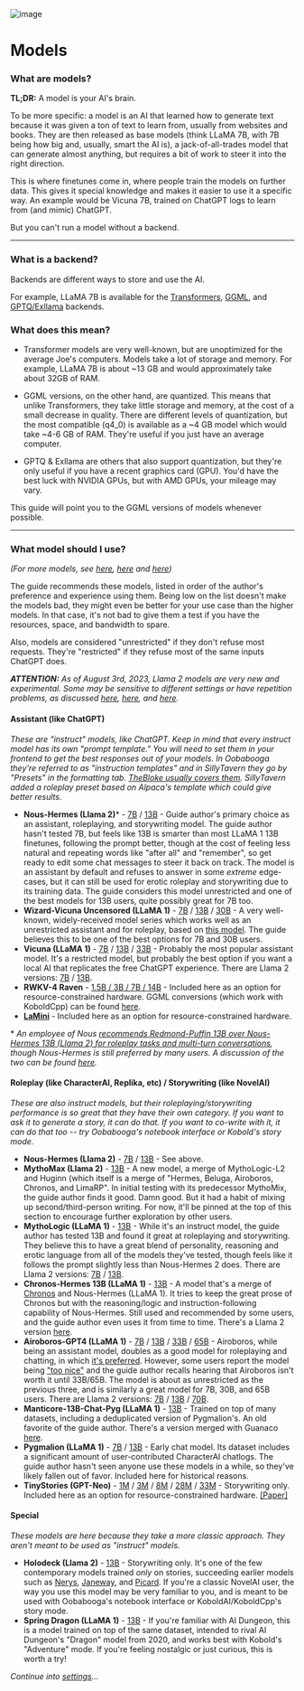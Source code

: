 ![image](https://user-images.githubusercontent.com/55674863/230696024-98ce9e16-f558-4402-ac43-0e7f960c118c.png)

# Models

### What are models?

**TL;DR:** A model is your AI's brain.

To be more specific: a model is an AI that learned how to generate text because it was given a ton of text to learn from, usually from websites and books. They are then released as base models (think LLaMA 7B, with 7B being how big and, usually, smart the AI is), a jack-of-all-trades model that can generate almost anything, but requires a bit of work to steer it into the right direction.

This is where finetunes come in, where people train the models on further data. This gives it special knowledge and makes it easier to use it a specific way. An example would be Vicuna 7B, trained on ChatGPT logs to learn from (and mimic) ChatGPT.

But you can't run a model without a backend.

* * *

### What is a backend?

Backends are different ways to store and use the AI. 

For example, LLaMA 7B is available for the [Transformers](https://huggingface.co/decapoda-research/llama-7b-hf), [GGML](https://huggingface.co/TheBloke/LLaMa-7B-GGML), and [GPTQ/Exllama](https://huggingface.co/camelids/llama-7b-int4-gptq-groupsize128-safetensors/tree/main) backends.

### What does this mean?

- Transformer models are very well-known, but are unoptimized for the average Joe's computers. Models take a lot of storage and memory. For example, LLaMA 7B is about ~13 GB and would approximately take about 32GB of RAM.

- GGML versions, on the other hand, are quantized. This means that unlike Transformers, they take little storage and memory, at the cost of a small decrease in quality. There are different levels of quantization, but the most compatible (q4_0) is available as a ~4 GB model which would take ~4-6 GB of RAM. They're useful if you just have an average computer.

- GPTQ & Exllama are others that also support quantization, but they're only useful if you have a recent graphics card (GPU). You'd have the best luck with NVIDIA GPUs, but with AMD GPUs, your mileage may vary.

This guide will point you to the GGML versions of models whenever possible.

* * *

### What model should I use?

*(For more models, see [here](https://old.reddit.com/r/LocalLLaMA/wiki/models), [here](https://rentry.co/ALLMRR) and [here](https://huggingface.co/TheBloke))*

The guide recommends these models, listed in order of the author's preference and experience using them. Being low on the list doesn't make the models bad, they might even be better for your use case than the higher models. In that case, it's not bad to give them a test if you have the resources, space, and bandwidth to spare.

Also, models are considered "unrestricted" if they don't refuse most requests. They're "restricted" if they refuse most of the same inputs ChatGPT does.

***ATTENTION:** As of August 3rd, 2023, Llama 2 models are very new and experimental. Some may be sensitive to different settings or have repetition problems, as discussed [here](https://old.reddit.com/r/LocalLLaMA/comments/155vy0k/llama_2_too_repetitive/), [here](https://old.reddit.com/r/LocalLLaMA/comments/15gp9fq/chronos13bv2_llama_2_roleplay_storywriting_and/junbr4x/), and [here](https://old.reddit.com/r/LocalLLaMA/comments/15k07ba/anyone_else_is_getting_problems_with_repetition/).*

#### Assistant (like ChatGPT)
*These are "instruct" models, like ChatGPT. Keep in mind that every instruct model has its own "prompt template." You will need to set them in your frontend to get the best responses out of your models. In Oobabooga they're referred to as "instruction templates" and in SillyTavern they go by "Presets" in the formatting tab. [TheBloke usually covers them](https://huggingface.co/TheBloke/guanaco-7B-GGML#prompt-template-guanaco). SillyTavern added a roleplay preset based on Alpaca's template which could give better results.*

- **Nous-Hermes (Llama 2)**\* - [7B](https://huggingface.co/TheBloke/Nous-Hermes-Llama-2-7B-GGML) / [13B](https://huggingface.co/TheBloke/Nous-Hermes-Llama2-GGML) - Guide author's primary choice as an assistant, roleplaying, and storywriting model. The guide author hasn't tested 7B, but feels like 13B is smarter than most LLaMA 1 13B finetunes, following the prompt better, though at the cost of feeling less natural and repeating words like "after all" and "remember", so get ready to edit some chat messages to steer it back on track. The model is an assistant by default and refuses to answer in some _extreme_ edge-cases, but it can still be used for erotic roleplay and storywriting due to its training data. The guide considers this model unrestricted and one of the best models for 13B users, quite possibly great for 7B too.
- **Wizard-Vicuna Uncensored (LLaMA 1)** - [7B](https://huggingface.co/TheBloke/Wizard-Vicuna-7B-Uncensored-GGML) / [13B](https://huggingface.co/TheBloke/Wizard-Vicuna-13B-Uncensored-GGML) / [30B](https://huggingface.co/TheBloke/Wizard-Vicuna-30B-Uncensored-GGML) - A very well-known, widely-received model series which works well as an unrestricted assistant and for roleplay, based on [this model](https://github.com/melodysdreamj/WizardVicunaLM). The guide believes this to be one of the best options for 7B and 30B users.
- **Vicuna (LLaMA 1)** - [7B](https://huggingface.co/TheBloke/vicuna-7B-v1.3-GGML) / [13B](https://huggingface.co/TheBloke/vicuna-13b-v1.3.0-GGML) / [33B](https://huggingface.co/TheBloke/vicuna-33B-GGML) - Probably the most popular assistant model. It's a restricted model, but probably the best option if you want a local AI that replicates the free ChatGPT experience. There are Llama 2 versions: [7B](https://huggingface.co/TheBloke/vicuna-7B-v1.5-GGML) / [13B](https://huggingface.co/TheBloke/vicuna-13B-v1.5-GGML).
- **RWKV-4 Raven** - [1.5B / 3B / 7B / 14B](https://huggingface.co/BlinkDL/rwkv-4-raven) - Included here as an option for resource-constrained hardware. GGML conversions (which work with KoboldCpp) can be found [here](https://huggingface.co/latestissue/rwkv-4-raven-ggml-quantized/tree/main).
- **[LaMini](https://github.com/mbzuai-nlp/lamini-lm#models)** - Included here as an option for resource-constrained hardware.

\* *An employee of Nous [recommends Redmond-Puffin 13B over Nous-Hermes 13B (Llama 2) for roleplay tasks and multi-turn conversations](https://old.reddit.com/r/LocalLLaMA/comments/155wwrj/noushermesllama2_13b_released_beats_previous/jt20234/), though Nous-Hermes is still preferred by many users. A discussion of the two can be found [here](https://old.reddit.com/r/LocalLLaMA/comments/158j9r9/nous_hermes_llama2_vs_redmond_puffin_13b/).*

#### Roleplay (like CharacterAI, Replika, etc) / Storywriting (like NovelAI)
*These are also instruct models, but their roleplaying/storywriting performance is so great that they have their own category. If you want to ask it to generate a story, it can do that. If you want to co-write with it, it can do that too -- try Oobabooga's notebook interface or Kobold's story mode.*
- **Nous-Hermes (Llama 2)** - [7B](https://huggingface.co/TheBloke/Nous-Hermes-Llama-2-7B-GGML) / [13B](https://huggingface.co/TheBloke/Nous-Hermes-Llama2-GGML) - See above.
- **MythoMax (Llama 2)** - [13B](https://huggingface.co/TheBloke/MythoMax-L2-13B-GGML) - A new model, a merge of MythoLogic-L2 and Huginn (which itself is a merge of "Hermes, Beluga, Airoboros, Chronos, and LimaRP". In initial testing with its predecessor MythoMix, the guide author finds it good. Damn good. But it had a habit of mixing up second/third-person writing. For now, it'll be pinned at the top of this section to encourage further exploration by other users.
- **MythoLogic (LLaMA 1)** - [13B](https://huggingface.co/TheBloke/MythoLogic-13B-GGML) - While it's an instruct model, the guide author has tested 13B and found it great at roleplaying and storywriting. They believe this to have a great blend of personality, reasoning and erotic language from all of the models they've tested, though feels like it follows the prompt slightly less than Nous-Hermes 2 does. There are Llama 2 versions: [7B](https://huggingface.co/TheBloke/MythoLogic-Mini-7B-GGML) / [13B](https://huggingface.co/TheBloke/MythoLogic-L2-13B-GGML).
- **Chronos-Hermes 13B (LLaMA 1)** - [13B](https://huggingface.co/TheBloke/chronos-hermes-13B-GGML) - A model that's a merge of [Chronos](https://huggingface.co/TheBloke/chronos-13B-GGML) and Nous-Hermes (LLaMA 1). It tries to keep the great prose of Chronos but with the reasoning/logic and instruction-following capability of Nous-Hermes. Still used and recommended by some users, and the guide author even uses it from time to time. There's a Llama 2 version [here](https://huggingface.co/TheBloke/Chronos-Hermes-13B-v2-GGML).
- **Airoboros-GPT4 (LLaMA 1)** - [7B](https://huggingface.co/TheBloke/airoboros-7B-gpt4-1.4-GGML) / [13B](https://huggingface.co/TheBloke/airoboros-13B-gpt4-1.4-GGML) / [33B](https://huggingface.co/TheBloke/airoboros-33B-gpt4-1.4-GGML) / [65B](https://huggingface.co/TheBloke/airoboros-65B-gpt4-1.4-GGML) - Airoboros, while being an assistant model, doubles as a good model for roleplaying and chatting, in which [it's preferred](https://old.reddit.com/r/LocalLLaMA/comments/14n1p74/airoboros_14_family_of_models/jqa5vw5/). However, some users report the model being ["too nice"](https://old.reddit.com/r/LocalLLaMA/comments/14l1d48/the_best_13b_model_for_rolepay/) and the guide author recalls hearing that Airoboros isn't worth it until 33B/65B. The model is about as unrestricted as the previous three, and is similarly a great model for 7B, 30B, and 65B users. There are Llama 2 versions: [7B](https://huggingface.co/TheBloke/airoboros-l2-7B-gpt4-2.0-GGML) / [13B](https://huggingface.co/TheBloke/airoboros-l2-13b-gpt4-2.0-GGML) / [70B](https://huggingface.co/TheBloke/airoboros-l2-70B-GPT4-2.0-GGML).
- **Manticore-13B-Chat-Pyg (LLaMA 1)** - [13B](https://huggingface.co/TheBloke/manticore-13b-chat-pyg-GGML) - Trained on top of many datasets, including a deduplicated version of Pygmalion's. An old favorite of the guide author. There's a version merged with Guanaco [here](https://huggingface.co/mindrage/Manticore-13B-Chat-Pyg-Guanaco-GGML).
- **Pygmalion (LLaMA 1)** - [7B](https://huggingface.co/models?search=pygmalion%207b%20ggml) / [13B](https://huggingface.co/Neko-Institute-of-Science/Pygmalion-13B-GGML) - Early chat model. Its dataset includes a significant amount of user-contributed CharacterAI chatlogs. The guide author hasn't seen anyone use these models in a while, so they've likely fallen out of favor. Included here for historical reasons.
- **TinyStories (GPT-Neo)** - [1M](https://huggingface.co/roneneldan/TinyStories-1M) / [3M](https://huggingface.co/roneneldan/TinyStories-3M) / [8M](https://huggingface.co/roneneldan/TinyStories-8M) / [28M](https://huggingface.co/roneneldan/TinyStories-28M) / [33M](https://huggingface.co/roneneldan/TinyStories-33M) - Storywriting only. Included here as an option for resource-constrained hardware. [[Paper]](https://arxiv.org/abs/2305.07759)

#### Special
*These models are here because they take a more classic approach. They aren't meant to be used as "instruct" models.*
- **Holodeck (Llama 2)** - [13B](https://huggingface.co/KoboldAI/LLAMA2-13B-Holodeck-1-GGML) - Storywriting only. It's one of the few contemporary models trained _only_ on stories, succeeding earlier models such as [Nerys](https://huggingface.co/KoboldAI/OPT-13B-Nerys-v2), [Janeway](https://huggingface.co/KoboldAI/GPT-J-6B-Janeway), and [Picard](https://huggingface.co/KoboldAI/GPT-Neo-2.7B-Picard). If you're a classic NovelAI user, the way you use this model may be very familiar to you, and is meant to be used with Oobabooga's notebook interface or KoboldAI/KoboldCpp's story mode.
- **Spring Dragon (LLaMA 1)** - [13B](https://huggingface.co/TheBloke/Spring-Dragon-GGML) - If you're familiar with AI Dungeon, this is a model trained on top of the same dataset, intended to rival AI Dungeon's "Dragon" model from 2020, and works best with Kobold's "Adventure" mode. If you're feeling nostalgic or just curious, this is worth a try!

*Continue into [settings](settings.md)...*
